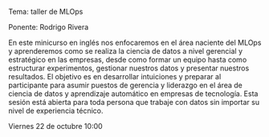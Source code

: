 Tema: taller de MLOps

Ponente: Rodrigo Rivera

En este minicurso en inglés nos enfocaremos en el área naciente del MLOps y aprenderemos como se realiza la ciencia de datos a nivel gerencial y estratégico en las empresas, desde como formar un equipo hasta como estructurar experimentos, gestionar nuestros datos y presentar nuestros resultados. El objetivo es en desarrollar intuiciones y preparar al participante para asumir puestos de gerencia y liderazgo en el área de ciencia de datos y aprendizaje automático en empresas de tecnología. Esta sesión está abierta para toda persona que trabaje con datos sin importar su nivel de experiencia técnico.

Viernes 22 de octubre 10:00

